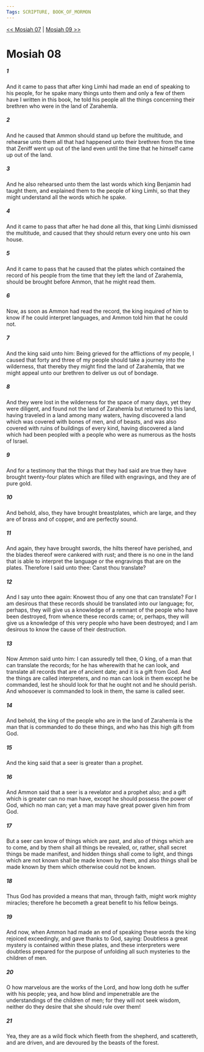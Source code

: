 ```yaml
---
Tags: SCRIPTURE, BOOK_OF_MORMON
---
```


[<< Mosiah 07](BOOK_OF_MORMON/08_Mosiah/Mosiah_07.md) | [Mosiah 09 >>](BOOK_OF_MORMON/08_Mosiah/Mosiah_09.md)

# Mosiah 08

##### 1

And it came to pass that after king Limhi had made an end of speaking to his people, for he spake many things unto them and only a few of them have I written in this book, he told his people all the things concerning their brethren who were in the land of Zarahemla.

##### 2

And he caused that Ammon should stand up before the multitude, and rehearse unto them all that had happened unto their brethren from the time that Zeniff went up out of the land even until the time that he himself came up out of the land.

##### 3

And he also rehearsed unto them the last words which king Benjamin had taught them, and explained them to the people of king Limhi, so that they might understand all the words which he spake.

##### 4

And it came to pass that after he had done all this, that king Limhi dismissed the multitude, and caused that they should return every one unto his own house.

##### 5

And it came to pass that he caused that the plates which contained the record of his people from the time that they left the land of Zarahemla, should be brought before Ammon, that he might read them.

##### 6

Now, as soon as Ammon had read the record, the king inquired of him to know if he could interpret languages, and Ammon told him that he could not.

##### 7

And the king said unto him: Being grieved for the afflictions of my people, I caused that forty and three of my people should take a journey into the wilderness, that thereby they might find the land of Zarahemla, that we might appeal unto our brethren to deliver us out of bondage.

##### 8

And they were lost in the wilderness for the space of many days, yet they were diligent, and found not the land of Zarahemla but returned to this land, having traveled in a land among many waters, having discovered a land which was covered with bones of men, and of beasts, and was also covered with ruins of buildings of every kind, having discovered a land which had been peopled with a people who were as numerous as the hosts of Israel.

##### 9

And for a testimony that the things that they had said are true they have brought twenty-four plates which are filled with engravings, and they are of pure gold.

##### 10

And behold, also, they have brought breastplates, which are large, and they are of brass and of copper, and are perfectly sound.

##### 11

And again, they have brought swords, the hilts thereof have perished, and the blades thereof were cankered with rust; and there is no one in the land that is able to interpret the language or the engravings that are on the plates. Therefore I said unto thee: Canst thou translate?

##### 12

And I say unto thee again: Knowest thou of any one that can translate? For I am desirous that these records should be translated into our language; for, perhaps, they will give us a knowledge of a remnant of the people who have been destroyed, from whence these records came; or, perhaps, they will give us a knowledge of this very people who have been destroyed; and I am desirous to know the cause of their destruction.

##### 13

Now Ammon said unto him: I can assuredly tell thee, O king, of a man that can translate the records; for he has wherewith that he can look, and translate all records that are of ancient date; and it is a gift from God. And the things are called interpreters, and no man can look in them except he be commanded, lest he should look for that he ought not and he should perish. And whosoever is commanded to look in them, the same is called seer.

##### 14

And behold, the king of the people who are in the land of Zarahemla is the man that is commanded to do these things, and who has this high gift from God.

##### 15

And the king said that a seer is greater than a prophet.

##### 16

And Ammon said that a seer is a revelator and a prophet also; and a gift which is greater can no man have, except he should possess the power of God, which no man can; yet a man may have great power given him from God.

##### 17

But a seer can know of things which are past, and also of things which are to come, and by them shall all things be revealed, or, rather, shall secret things be made manifest, and hidden things shall come to light, and things which are not known shall be made known by them, and also things shall be made known by them which otherwise could not be known.

##### 18

Thus God has provided a means that man, through faith, might work mighty miracles; therefore he becometh a great benefit to his fellow beings.

##### 19

And now, when Ammon had made an end of speaking these words the king rejoiced exceedingly, and gave thanks to God, saying: Doubtless a great mystery is contained within these plates, and these interpreters were doubtless prepared for the purpose of unfolding all such mysteries to the children of men.

##### 20

O how marvelous are the works of the Lord, and how long doth he suffer with his people; yea, and how blind and impenetrable are the understandings of the children of men; for they will not seek wisdom, neither do they desire that she should rule over them!

##### 21

Yea, they are as a wild flock which fleeth from the shepherd, and scattereth, and are driven, and are devoured by the beasts of the forest.
